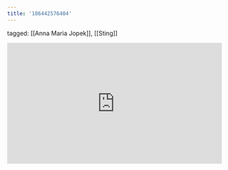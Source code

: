 ```yaml
---
title: '186442576404'
---
```

tagged: [[Anna Maria Jopek]], [[Sting]]
<iframe allow="accelerometer; autoplay; clipboard-write; encrypted-media; gyroscope; picture-in-picture" allowfullscreen="" frameborder="0" height="281" id="youtube_iframe" src="https://www.youtube.com/embed/DN7-cdSli0c?feature=oembed&amp;enablejsapi=1&amp;origin=https://safe.txmblr.com&amp;wmode=opaque" width="500"></iframe>